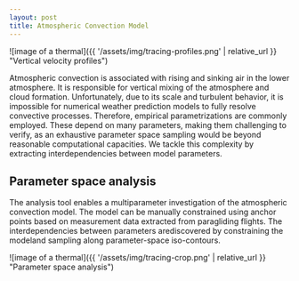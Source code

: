 ```yaml
---
layout: post
title: Atmospheric Convection Model
---
```


![image of a thermal]({{ '/assets/img/tracing-profiles.png' | relative_url }} "Vertical velocity profiles")

Atmospheric convection is associated with rising and sinking air in the lower atmosphere. It is responsible for vertical mixing of the atmosphere and cloud formation. Unfortunately, due to its scale and turbulent behavior, it is impossible for numerical weather prediction models to fully resolve convective processes. Therefore, empirical parametrizations are commonly employed. These depend on many parameters, making them challenging to verify, as an exhaustive parameter space sampling would be beyond reasonable computational capacities. We tackle this complexity by extracting interdependencies between model parameters.

## Parameter space analysis

The analysis tool enables a multiparameter investigation of the atmospheric convection model. The model can be manually constrained using anchor points based on measurement data extracted from paragliding flights. The interdependencies between parameters arediscovered by constraining the modeland sampling along parameter-space iso-contours.

![image of a thermal]({{ '/assets/img/tracing-crop.png' | relative_url }} "Parameter space analysis")
